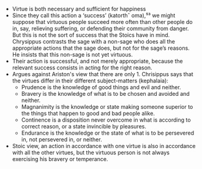 - Virtue is both necessary and sufficient for happiness
- Since they call this action a ‘success’ (katorthˆ oma),⁵³ we might suppose that virtuous people succeed more often than other people do in, say, relieving suffering, or defending their community from danger. But this is not the sort of success that the Stoics have in mind. Chrysippus contrasts the sage with a non-sage who does all the appropriate actions that the sage does, but not for the sage’s reasons. He insists that this non-sage is not yet virtuous.
- Their action is successful, and not merely appropriate, because the relevant success consists in acting for the right reason.
- Argues against Ariston's view that there are only 1. Chrisippus says that the virtues differ in their different subject-matters (kephalaia):
    - Prudence is the knowledge of good things and evil and neither.
    - Bravery is the knowledge of what is to be chosen and avoided and neither.
    - Magnanimity is the knowledge or state making someone superior to the things that happen to good and bad people alike. 
    - Continence is a disposition never overcome in what is according to correct reason, or a state invincible by pleasures. 
    - Endurance is the knowledge or the state of what is to be persevered in, not persevered in, or neither.
- Stoic view, an action in accordance with one virtue is also in accordance with all the other virtues, but the virtuous person is not always exercising his bravery or temperance.
